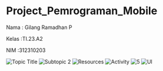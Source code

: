 # Project_Pemrograman_Mobile

Nama  : Gilang Ramadhan P

Kelas  :TI.23.A2

NIM    :312310203

![Topic Title](https://github.com/user-attachments/assets/3d927d71-21c3-4365-869f-26f5d4c565fe)
![Subtopic 2](https://github.com/user-attachments/assets/74f8b60a-4b95-4ee1-b7fc-09beecd02fa7)
![Resources](https://github.com/user-attachments/assets/18de1d77-2827-40b5-a1b9-a4d9183cd345)
![Activity](https://github.com/user-attachments/assets/40a53e96-06d2-44ce-939c-01ab1fc4b1aa)
![5](https://github.com/user-attachments/assets/809ed35d-6afc-473d-b292-88e66eb57be6)
![UI](https://github.com/user-attachments/assets/9647fa2a-3e1b-4f2f-91ce-2cb525950a6c)
